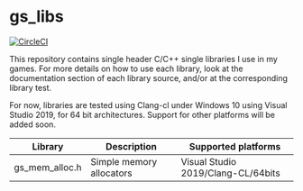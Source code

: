 # gs_libs
[![CircleCI](https://circleci.com/gh/ArnauPrat/gs_libs/tree/main.svg?style=svg)](https://circleci.com/gh/ArnauPrat/gs_libs/tree/main)

This repository contains single header C/C++ single libraries I use in my games.
For more details on how to use each library, look at the documentation section 
of each library source, and/or at the corresponding library test.

For now, libraries are tested using Clang-cl under Windows 10 using Visual Studio 2019,
for 64 bit architectures. Support for other platforms will be added soon.


| Library        | Description              | Supported platforms                |
|----------------|--------------------------|------------------------------------|
| gs_mem_alloc.h | Simple memory allocators | Visual Studio 2019/Clang-CL/64bits |
